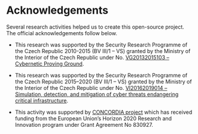 # Acknowledgements
Several research activities helped us to create this open-source project. The official acknowledgements follow below.

* This research was supported by the Security Research Programme of the Czech Republic 2010-2015 (BV III/1 – VS)
granted by the Ministry of the Interior of the Czech Republic under No. [VG20132015103 – Cybernetic Proving Ground](https://www.muni.cz/en/research/projects/23884).

* This research was supported by the Security Research Programme of the Czech Republic 2015–2020 (BV III/1 – VS)
granted by the Ministry of the Interior of the Czech Republic under No. [VI20162019014 – Simulation, detection,
and mitigation of cyber threats endangering critical infrastructure](https://www.muni.cz/en/research/projects/31984).

* This activity was supported by [CONCORDIA project](https://www.muni.cz/en/research/projects/43025) which has received funding from the European Union’s Horizon 2020 Research and Innovation program under Grant Agreement No 830927. 
